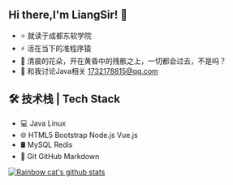 ## Hi there,I'm LiangSir! 👋
* ⭐ 就读于成都东软学院
* ⚡ 活在当下的准程序猿
* 🌱 清晨的花朵，开在黄昏中的残骸之上，一切都会过去，不是吗？
* 💬 和我讨论Java相关 1732178815@qq.com
## 🛠 技术栈 | Tech Stack
* 💻   Java Linux 
* 🌐   HTML5 Bootstrap Node.js Vue.js
* 🛢   MySQL Redis
* 🔧  Git GitHub Markdown

<!--
**LiangSir-67/LiangSir-67** is a ✨ _special_ ✨ repository because its `README.md` (this file) appears on your GitHub profile.

Here are some ideas to get you started:

- 🔭 I’m currently working on ...
- 🌱 I’m currently learning ...
- 👯 I’m looking to collaborate on ...
- 🤔 I’m looking for help with ...
- 💬 Ask me about ...
- 📫 How to reach me: ...
- 😄 Pronouns: ...
- ⚡ Fun fact: ...
-->
[![Rainbow cat's github stats](https://github-readme-stats.vercel.app/api?username=LiangSir-67&show_icons=true)](https://github.com/anuraghazra/github-readme-stats)
